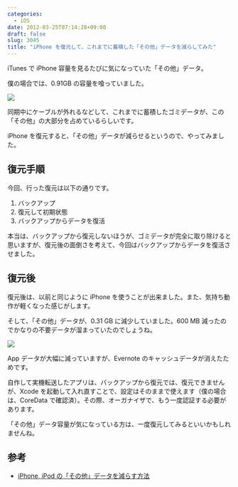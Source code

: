 ```yaml
---
categories:
  - iOS
date: 2012-03-25T07:14:28+09:00
draft: false
slug: 3045
title: "iPhone を復元して、これまでに蓄積した「その他」データを減らしてみた"
---
```


iTunes で iPhone 容量を見るたびに気になっていた「その他」データ。

僕の場合では、0.91GB の容量を喰っていました。

![](/images/2012/03/3045_1.png)

同期中にケーブルが外れるなどして、これまでに蓄積したゴミデータが、この「その他」の大部分を占めているらしいです。

iPhone を復元すると、「その他」データが減らせるというので、やってみました。

## 復元手順

今回、行った復元は以下の通りです。

1. バックアップ
1. 復元して初期状態
1. バックアップからデータを復活

本当は、バックアップから復元しないほうが、ゴミデータが完全に取り除けると思いますが、復元後の面倒さを考えて、今回はバックアップからデータを復活させました。

## 復元後

復元後は、以前と同じように iPhone を使うことが出来ました。また、気持ち動作が軽くなった感じがします。

そして、「その他」データが、0.31 GB に減少していました。600 MB 減ったのでかなりの不要データが溜まっていたのでしょうね。

![](/images/2012/03/3045_2.png)

App データが大幅に減っていますが、Evernote のキャッシュデータが消えたためです。

自作して実機転送したアプリは、バックアップから復元では、復元できませんが、Xcode を起動して入れ直すことで、設定はそのままで使えます（僕の場合は、CoreData で確認済）。その際、オーガナイザで、もう一度認証する必要があります。

「その他」データ容量が気になっている方は、一度復元してみるといいかもしれませんね。

## 参考

* [iPhone, iPod の「その他」データを減らす方法](http://blog.sunaorex.com/?p=132)
